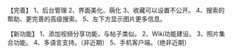 【完善】
1、后台管理
2、界面美化、萌化
3、收藏可以设置不公开。
4、搜索的帮助、更完善的高级搜索。
5、左下方显示图片更多信息。

【新功能】
1、添加视频分享功能，与帖子类似。
2、Wiki功能建设。
3、照片集合功能。
4、多语言支持。（非近期）
5、手机客户端。（绝非近期）